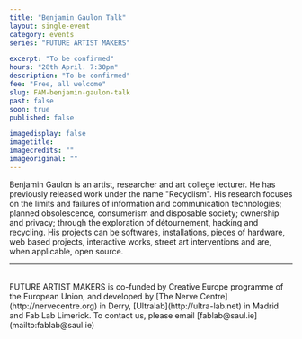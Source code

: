 ```yaml
---
title: "Benjamin Gaulon Talk"
layout: single-event
category: events
series: "FUTURE ARTIST MAKERS"

excerpt: "To be confirmed"
hours: "28th April. 7:30pm"
description: "To be confirmed"
fee: "Free, all welcome"
slug: FAM-benjamin-gaulon-talk
past: false
soon: true
published: false

imagedisplay: false
imagetitle:
imagecredits: ""
imageoriginal: ""
---
```


Benjamin Gaulon is an artist, researcher and art college lecturer. He has previously released work under the name "Recyclism". His research focuses on the limits and failures of information and communication technologies; planned obsolescence, consumerism and disposable society; ownership and privacy; through the exploration of détournement, hacking and recycling. His projects can be softwares, installations, pieces of hardware, web based projects, interactive works, street art interventions and are, when applicable, open source.

---
<br/>
FUTURE ARTIST MAKERS is co-funded by Creative Europe programme of the European Union, and developed by [The Nerve Centre](http://nervecentre.org) in Derry, [Ultralab](http://ultra-lab.net) in Madrid and Fab Lab Limerick. To contact us, please email [fablab@saul.ie](mailto:fablab@saul.ie)
